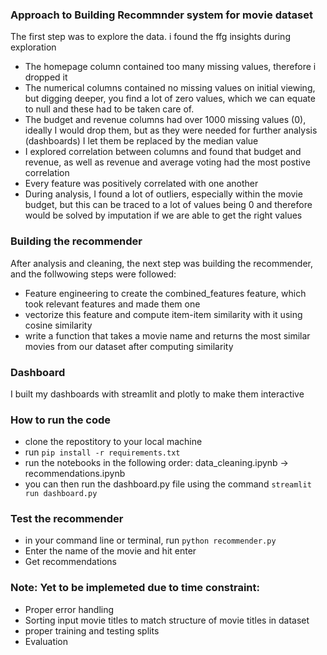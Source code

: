 ### Approach to Building Recommnder system for movie dataset 
The first step was to explore the data. i found the ffg insights during exploration 
- The homepage column contained too many missing values, therefore i dropped it
- The numerical columns contained no missing values on initial viewing, but digging deeper, you find a lot of zero values, which we can equate to null and these had to be taken care of.
- The budget and revenue columns had over 1000 missing values (0), ideally I would drop them, but as they were needed for further analysis (dashboards) I let them be replaced by the median value 
- I explored correlation between columns and found that budget and revenue, as well as revenue and average voting had the most postive correlation
- Every feature was positively correlated with one another
- During analysis, I found a lot of outliers, especially within the movie budget, but this can be traced to a lot of values being 0 and therefore would be solved by imputation if we are able to get the right values


### Building the recommender 
After analysis and cleaning, the next step was building the recommender, and the follwowing steps were followed: 
- Feature engineering to create the combined_features feature, which took relevant features and made them one
- vectorize this feature and compute item-item similarity with it using cosine similarity
- write a function that takes a movie name and returns the most similar movies from our dataset after computing similarity

### Dashboard 
 I built my dashboards with streamlit and plotly to make them interactive


### How to run the code
- clone the repostitory to your local machine
- run ```pip install -r requirements.txt```
- run the notebooks in the following order: data_cleaning.ipynb -> recommendations.ipynb
- you can then run the dashboard.py file using the command ```streamlit run dashboard.py```

### Test the recommender 
- in your command line or terminal, run `python recommender.py`
- Enter the name of the movie and hit enter
- Get recommendations

### Note: Yet to be implemeted due to time constraint:
- Proper error handling
- Sorting input movie titles to match structure of movie titles in dataset
- proper training and testing splits
- Evaluation 